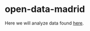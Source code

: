 # open-data-madrid

Here we will analyze data found [here](https://datos.madrid.es/portal/site/egob/).
